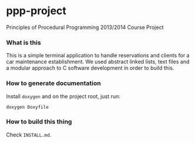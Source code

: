 ppp-project
===========

Principles of Procedural Programming 2013/2014 Course Project

### What is this
This is a simple terminal application to handle reservations and clients for a car maintenance establishment. We used abstract linked lists, text files and a modular approach to C software development in order to build this. 

### How to generate documentation
Install `doxygen` and on the project root, just run:

`doxygen Doxyfile`

### How to build this thing
Check `INSTALL.md`.
